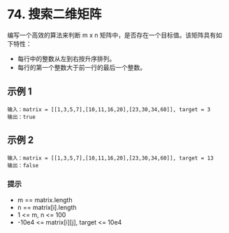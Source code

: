 # 74. 搜索二维矩阵

编写一个高效的算法来判断 m x n 矩阵中，是否存在一个目标值。该矩阵具有如下特性：

- 每行中的整数从左到右按升序排列。
- 每行的第一个整数大于前一行的最后一个整数。


## 示例 1

```
输入：matrix = [[1,3,5,7],[10,11,16,20],[23,30,34,60]], target = 3
输出：true
```

## 示例 2

```
输入：matrix = [[1,3,5,7],[10,11,16,20],[23,30,34,60]], target = 13
输出：false
```

### 提示

- m == matrix.length
- n == matrix[i].length
- 1 <= m, n <= 100
- -10e4 <= matrix[i][j], target <= 10e4

